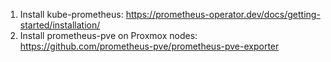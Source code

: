 1. Install kube-prometheus: https://prometheus-operator.dev/docs/getting-started/installation/
2. Install prometheus-pve on Proxmox nodes: https://github.com/prometheus-pve/prometheus-pve-exporter
